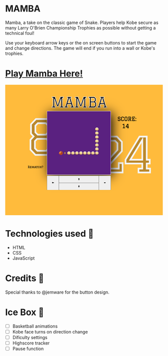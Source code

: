 # MAMBA

Mamba, a take on the classic game of Snake. Players help Kobe secure as many Larry O'Brien Championship Trophies as possible without getting a technical foul!

Use your keyboard arrow keys or the on screen buttons to start the game and change directions. The game will end if you run into a wall or Kobe's trophies.


# [Play Mamba Here!](https://harrison-snake.netlify.app/)

![MAMBA Game Screenshot](./assets/game-screenshot.png)

# Technologies used 💾
- HTML
- CSS
- JavaScript

# Credits 🙌
Special thanks to @jemware for the button design.

# Ice Box 🧊
- [ ] Basketball animations
- [ ] Kobe face turns on direction change
- [ ] Dificulty settings
- [ ] Highscore tracker 
- [ ] Pause function